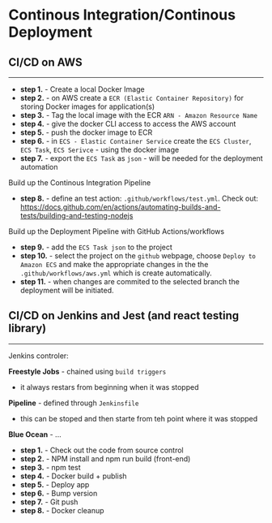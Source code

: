 # Continous Integration/Continous Deployment

## CI/CD on AWS

---

- **step 1.** - Create a local Docker Image
- **step 2.** - on AWS create a `ECR (Elastic Container Repository)` for storing Docker images for application(s)
- **step 3.** - Tag the local image with the ECR `ARN - Amazon Resource Name`
- **step 4.** - give the docker CLI access to access the AWS account
- **step 5.** - push the docker image to ECR
- **step 6.** - in `ECS - Elastic Container Service` create the `ECS Cluster`, `ECS Task`, `ECS Serivce` - using the docker image
- **step 7.** - export the `ECS Task` as `json` - will be needed for the deployment automation

Build up the Continous Integration Pipeline 

- **step 8.** - define an test action: `.github/workflows/test.yml`. Check out: https://docs.github.com/en/actions/automating-builds-and-tests/building-and-testing-nodejs

Build up the Deployment Pipeline with GitHub Actions/workflows

- **step 9.** - add the  `ECS Task json` to the project
- **step 10.** - select the project on the `github` webpage, choose `Deploy to Amazon ECS` and make the appropriate changes in the the `.github/workflows/aws.yml` which is create automatically.
- **step 11.** - when changes are commited to the selected branch the deployment will be initiated.

## CI/CD on Jenkins and Jest (and react testing library)

---

Jenkins controler:

**Freestyle Jobs** - chained using `build triggers`

- it always restars from beginning when it was stopped

**Pipeline** - defined through `Jenkinsfile`

- this can be stoped and then starte from teh point where it was stopped

**Blue Ocean** - ...


- **step 1.** - Check out the code from source control
- **step 2.** - NPM install and npm run build (front-end)
- **step 3.** - npm test
- **step 4.** - Docker build + publish
- **step 5.** - Deploy app
- **step 6.** - Bump version
- **step 7.** - Git push
- **step 8.** - Docker cleanup
